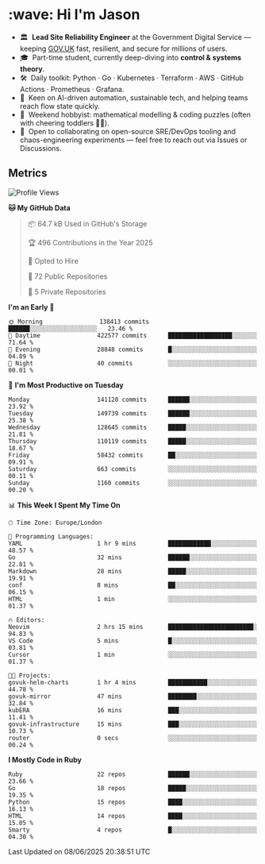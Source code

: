 <h1 align="left" id="jason-title">:wave: Hi I'm Jason</h1>

- 🏛️ &nbsp;**Lead Site Reliability Engineer** at the Government Digital Service — keeping [GOV.UK](https://www.gov.uk/) fast, resilient, and secure for millions of users.  
- 🎓 &nbsp;Part-time student, currently deep-diving into **control & systems theory**.  
- 🛠️ &nbsp;Daily toolkit: Python · Go · Kubernetes · Terraform · AWS · GitHub Actions · Prometheus · Grafana.  
- 🌱 &nbsp;Keen on AI-driven automation, sustainable tech, and helping teams reach flow state quickly.  
- 🧩 &nbsp;Weekend hobbyist: mathematical modelling & coding puzzles (often with cheering toddlers 👶👶). 
- 🤝 &nbsp;Open to collaborating on open-source SRE/DevOps tooling and chaos-engineering experiments — feel free to reach out via Issues or Discussions.


<h2>Metrics</h2>

<!--START_SECTION:waka-->
![Profile Views](http://img.shields.io/badge/Profile%20Views-0-blue)

**🐱 My GitHub Data** 

> 📦 64.7 kB Used in GitHub's Storage 
 > 
> 🏆 496 Contributions in the Year 2025
 > 
> 💼 Opted to Hire
 > 
> 📜 72 Public Repositories 
 > 
> 🔑 5 Private Repositories 
 > 
**I'm an Early 🐤** 

```text
🌞 Morning                138413 commits      ██████░░░░░░░░░░░░░░░░░░░   23.46 % 
🌆 Daytime                422577 commits      ██████████████████░░░░░░░   71.64 % 
🌃 Evening                28848 commits       █░░░░░░░░░░░░░░░░░░░░░░░░   04.89 % 
🌙 Night                  40 commits          ░░░░░░░░░░░░░░░░░░░░░░░░░   00.01 % 
```
📅 **I'm Most Productive on Tuesday** 

```text
Monday                   141120 commits      ██████░░░░░░░░░░░░░░░░░░░   23.92 % 
Tuesday                  149739 commits      ██████░░░░░░░░░░░░░░░░░░░   25.38 % 
Wednesday                128645 commits      █████░░░░░░░░░░░░░░░░░░░░   21.81 % 
Thursday                 110119 commits      █████░░░░░░░░░░░░░░░░░░░░   18.67 % 
Friday                   58432 commits       ██░░░░░░░░░░░░░░░░░░░░░░░   09.91 % 
Saturday                 663 commits         ░░░░░░░░░░░░░░░░░░░░░░░░░   00.11 % 
Sunday                   1160 commits        ░░░░░░░░░░░░░░░░░░░░░░░░░   00.20 % 
```


📊 **This Week I Spent My Time On** 

```text
🕑︎ Time Zone: Europe/London

💬 Programming Languages: 
YAML                     1 hr 9 mins         ████████████░░░░░░░░░░░░░   48.57 % 
Go                       32 mins             ██████░░░░░░░░░░░░░░░░░░░   22.81 % 
Markdown                 28 mins             █████░░░░░░░░░░░░░░░░░░░░   19.91 % 
conf                     8 mins              ██░░░░░░░░░░░░░░░░░░░░░░░   06.15 % 
HTML                     1 min               ░░░░░░░░░░░░░░░░░░░░░░░░░   01.37 % 

🔥 Editors: 
Neovim                   2 hrs 15 mins       ████████████████████████░   94.83 % 
VS Code                  5 mins              █░░░░░░░░░░░░░░░░░░░░░░░░   03.81 % 
Cursor                   1 min               ░░░░░░░░░░░░░░░░░░░░░░░░░   01.37 % 

🐱‍💻 Projects: 
govuk-helm-charts        1 hr 4 mins         ███████████░░░░░░░░░░░░░░   44.78 % 
govuk-mirror             47 mins             ████████░░░░░░░░░░░░░░░░░   32.84 % 
kubERA                   16 mins             ███░░░░░░░░░░░░░░░░░░░░░░   11.41 % 
govuk-infrastructure     15 mins             ███░░░░░░░░░░░░░░░░░░░░░░   10.73 % 
router                   0 secs              ░░░░░░░░░░░░░░░░░░░░░░░░░   00.24 % 
```

**I Mostly Code in Ruby** 

```text
Ruby                     22 repos            ██████░░░░░░░░░░░░░░░░░░░   23.66 % 
Go                       18 repos            █████░░░░░░░░░░░░░░░░░░░░   19.35 % 
Python                   15 repos            ████░░░░░░░░░░░░░░░░░░░░░   16.13 % 
HTML                     14 repos            ████░░░░░░░░░░░░░░░░░░░░░   15.05 % 
Smarty                   4 repos             █░░░░░░░░░░░░░░░░░░░░░░░░   04.30 % 
```




 Last Updated on 08/06/2025 20:38:51 UTC
<!--END_SECTION:waka-->

<!-- links -->

[issues page]: https://github.com/jasonBirchall/jasonBirchall/issues "jasonBirchall/issues"
